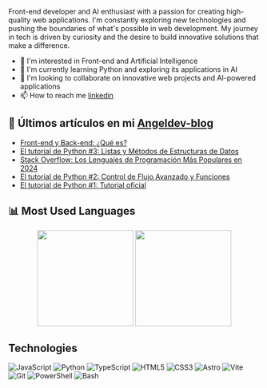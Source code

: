 Front-end developer and AI enthusiast with a passion for creating high-quality web applications. I'm constantly exploring new technologies and pushing the boundaries of what's possible in web development. My journey in tech is driven by curiosity and the desire to build innovative solutions that make a difference.

- 👀 I'm interested in Front-end and Artificial Intelligence
- 🌱 I'm currently learning Python and exploring its applications in AI
- 💞️ I'm looking to collaborate on innovative web projects and AI-powered applications
- 📫 How to reach me [linkedin](https://www.linkedin.com/in/leo-beneman/)

## 📝 Últimos artículos en mi [Angeldev-blog](https://angeldev-blog.vercel.app/)
- [Front-end y Back-end: ¿Qué es?](https://angeldev-blog.vercel.app/blog/programacion/frontend-backend/)
- [El tutorial de Python #3: Listas y Métodos de Estructuras de Datos](https://angeldev-blog.vercel.app/blog/python/tutorial-python-03/)
- [Stack Overflow: Los Lenguajes de Programación Más Populares en 2024](https://angeldev-blog.vercel.app/blog/programacion/stackoverflow/)
- [El tutorial de Python #2: Control de Flujo Avanzado y Funciones](https://angeldev-blog.vercel.app/blog/python/tutorial-python-02/)
- [El tutorial de Python #1: Tutorial oficial](https://angeldev-blog.vercel.app/blog/python/tutorial-python/)

## 📊 Most Used Languages
<div align="center">
  <img src="https://github-readme-stats.vercel.app/api?username=AngelB-Dev&show_icons=true&theme=react&hide_border=true&bg_color=1F222E&title_color=F85D7F&icon_color=F8D866" height="192px"/>
  <img src="https://github-readme-stats.vercel.app/api/top-langs/?username=AngelB-Dev&langs_count=8&layout=compact&theme=react&hide_border=true&bg_color=1F222E&title_color=F85D7F&icon_color=F8D866" height="192px"/>
</div>

## Technologies
![JavaScript](https://img.shields.io/badge/-JavaScript-F7DF1E?style=flat-square&logo=javascript&logoColor=black)
![Python](https://img.shields.io/badge/-Python-3776AB?style=flat-square&logo=python&logoColor=white)
![TypeScript](https://img.shields.io/badge/-TypeScript-3178C6?style=flat-square&logo=typescript&logoColor=white)
![HTML5](https://img.shields.io/badge/-HTML5-E34F26?style=flat-square&logo=html5&logoColor=white)
![CSS3](https://img.shields.io/badge/-CSS3-1572B6?style=flat-square&logo=css3&logoColor=white)
![Astro](https://img.shields.io/badge/-Astro-FF5D01?style=flat-square&logo=astro&logoColor=white)
![Vite](https://img.shields.io/badge/-Vite-646CFF?style=flat-square&logo=vite&logoColor=white)
![Git](https://img.shields.io/badge/-Git-F05032?style=flat-square&logo=git&logoColor=white)
![PowerShell](https://img.shields.io/badge/-PowerShell-5391FE?style=flat-square&logo=powershell&logoColor=white)
![Bash](https://img.shields.io/badge/-Bash-4EAA25?style=flat-square&logo=gnu-bash&logoColor=white)
